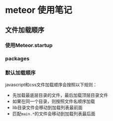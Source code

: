 # meteor 使用笔记


## 文件加载顺序

### 使用Meteor.startup



### packages



### 默认加载顺序

javascript和css文件加载顺序会按照以下规则：

* 先加载最底层目录的文件，最后加载顶层目录文件
* 如果在同一个目录，则按照文件名顺序加载
* lib目录文件会移动到加载列表最前面
* 匹配`main.*`的文件会移动到加载列表最后面


